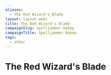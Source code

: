 ```yaml
---
aliases:
  - The Red Wizard's Blade
layout: layout.webc
title: The Red Wizard's Blade
campaignSlug: spelljammer-bebop
campaignTitle: Spelljammer Bebop
tags:
  - other
---
```

# The Red Wizard's Blade
